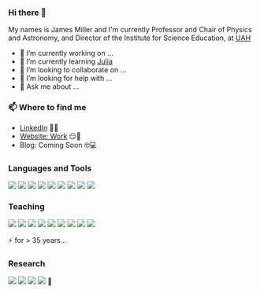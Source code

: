 ### Hi there 👋

My names is James Miller and I'm currently Professor and Chair of Physics and Astronomy, and Director of the Institute for Science Education, at [UAH](https://www.uah.edu/science/departments/physics)

- 🔭 I’m currently working on ...
- 🌱 I’m currently learning [Julia](https://julialang.org/)
- 👯 I’m looking to collaborate on ...
- 🤔 I’m looking for help with ...
- 💬 Ask me about ...


### 📫 Where to find me
- [LinkedIn](https://www.linkedin.com/in/4millerja/) 👨💼
- [Website: Work](https://www.uah.edu/science/departments/physics/faculty-staff/dr-james-a-miller) 😏🔗
- Blog: Coming Soon 🤓💻

### Languages and Tools

![](https://img.shields.io/badge/Code-Fortran-informational?style=flat&logo=<LOGO_NAME>&logoColor=white&color=2bbc8a)
![](https://img.shields.io/badge/Code-Mathematica-informational?style=flat&logo=<LOGO_NAME>&logoColor=white&color=2bbc8a)
![](https://img.shields.io/badge/Code-Julia-informational?style=flat&logo=<LOGO_NAME>&logoColor=white&color=2bbc8a)
![](https://img.shields.io/badge/Code-Matlab-informational?style=flat&logo=<LOGO_NAME>&logoColor=white&color=2bbc8a)
![](https://img.shields.io/badge/OS-macOS-informational?style=flat&logo=<LOGO_NAME>&logoColor=white&color=2bbc8a)
![](https://img.shields.io/badge/OS-Linux-informational?style=flat&logo=<LOGO_NAME>&logoColor=white&color=2bbc8a)
![](https://img.shields.io/badge/Editor-Sublime-informational?style=flat&logo=<LOGO_NAME>&logoColor=white&color=2bbc8a)
![](https://img.shields.io/badge/Environment-Pluto-informational?style=flat&logo=<LOGO_NAME>&logoColor=white&color=2bbc8a)
![](https://img.shields.io/badge/Environment-Jupyter-informational?style=flat&logo=<LOGO_NAME>&logoColor=white&color=2bbc8a)

### Teaching

![](https://img.shields.io/badge/Undergrad-relativity-informational?style=flat&logo=<LOGO_NAME>&logoColor=white&color=informational)
![](https://img.shields.io/badge/Undergrad-current%20research-informational?style=flat&logo=<LOGO_NAME>&logoColor=white&color=informational)
![](https://img.shields.io/badge/Undergrad-freshman%20experience-informational?style=flat&logo=<LOGO_NAME>&logoColor=white&color=informational)
![](https://img.shields.io/badge/Undergrad-general%20physics-informational?style=flat&logo=<LOGO_NAME>&logoColor=white&color=informational)
![](https://img.shields.io/badge/Undergrad-electrodynamics-informational?style=flat&logo=<LOGO_NAME>&logoColor=white&color=informational)
![](https://img.shields.io/badge/Graduate-MS%20and%20PhD%20supervision-informational?style=flat&logo=<LOGO_NAME>&logoColor=white&color=informational)
![](https://img.shields.io/badge/Both-quantum%20mechanics-informational?style=flat&logo=<LOGO_NAME>&logoColor=white&color=informational)
![](https://img.shields.io/badge/Both-solar%20physics-informational?style=flat&logo=<LOGO_NAME>&logoColor=white&color=informational)
![](https://img.shields.io/badge/Both-plasma%20physics-informational?style=flat&logo=<LOGO_NAME>&logoColor=white&color=informational)

⚡ for > 35 years...

### Research

![](https://img.shields.io/badge/Theory-high%20energy%20solar%20physics-informational?style=flat&logo=<LOGO_NAME>&logoColor=white&color=orange)
![](https://img.shields.io/badge/Computation-plasma%20physics-informational?style=flat&logo=<LOGO_NAME>&logoColor=white&color=orange)
![](https://img.shields.io/badge/Computation-quantum%20mechanics-informational?style=flat&logo=<LOGO_NAME>&logoColor=white&color=orange)
![](https://img.shields.io/badge/Education-K-12%20STEM%20reform-informational?style=flat&logo=<LOGO_NAME>&logoColor=white&color=orange)
🚀




